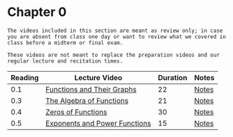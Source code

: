 Chapter 0
============================

```{warning}
The videos included in this section are meant as review only; in case you are absent from class one day or want to review what we covered in class before a midterm or final exam.

These videos are not meant to replace the preparation videos and our regular lecture and recitation times. 
```


|Reading|Lecture Video|Duration|Notes|
| --- | --- | --- | --- |
|0.1|[Functions and Their Graphs](https://ub.hosted.panopto.com/Panopto/Pages/Viewer.aspx?id=89cbbb58-0bf2-46b6-b381-a90a00f05e89)|22|[Notes](https://buffalo.box.com/s/nbidyibm7mbtcmlwgoelb8sf86qk2ywm)|
|0.3|[The Algebra of Functions](https://ub.hosted.panopto.com/Panopto/Pages/Viewer.aspx?id=3786cdf6-3779-46d0-b8df-a90a00f05ef7)|21|[Notes](https://buffalo.box.com/s/hux6hqia6yf2udt6837z65nmvpc7d90s)|
|0.4|[Zeros of Functions](https://ub.hosted.panopto.com/Panopto/Pages/Viewer.aspx?id=aaa3fa08-2539-45c5-9bd0-a90a00f05eae)|30|[Notes](https://buffalo.box.com/s/13r6dxtzb9znmeqkpvh2uo4zbz4odkpz)|
|0.5|[Exponents and Power Functions](https://ub.hosted.panopto.com/Panopto/Pages/Viewer.aspx?id=1cffdbf5-2abc-438d-a804-a90a00f05ed9)|15|[Notes](https://buffalo.box.com/s/nmcys7r41t6lasvxhspzb7bib06p0jsu)|
